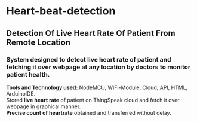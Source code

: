 # Heart-beat-detection
## Detection Of Live Heart Rate Of Patient From Remote Location
### System designed to detect live heart rate of patient and fetching it over webpage at any location by doctors to monitor patient health.
**Tools and Technology used:** NodeMCU, WiFi-Module, Cloud, API, HTML, ArduinoIDE.<br/>
Stored **live heart rate** of patient on ThingSpeak cloud and fetch it over webpage in graphical manner.<br/>
**Precise count of heartrate** obtained and transferred without delay.<br/>

